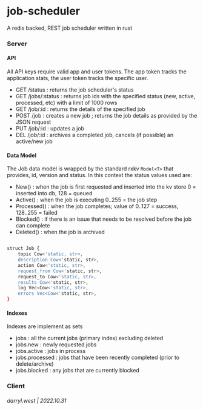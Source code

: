 # job-scheduler

A redis backed, REST job scheduler written in rust

### Server

#### API

All API keys require valid app and user tokens.  The app token tracks the application stats, the user token tracks the specific user.

* GET /status : returns the job scheduler's status
* GET /jobs/:status : returns job ids with the specified status (new, active, processed, etc) with a limit of 1000 rows
* GET /job/:id : returns the details of the specified job
* POST /job : creates a new job ; returns the job details as provided by the JSON request
* PUT /job/:id : updates a job
* DEL /job/:id : archives a completed job, cancels (if possible) an active/new job


#### Data Model

The Job data model is wrapped by the standard rxkv `Model<T>` that provides, id, version and status. In this context the status values used are:

* New() : when the job is first requested and inserted into the kv store 0 = inserted into db, 128 = queued
* Active() : when the job is executing 0..255 = the job step
* Processed() : when the job completes; value of 0..127 = success, 128..255 = failed 
* Blocked() : if there is an issue that needs to be resolved before the job can complete
* Deleted() : when the job is archived

```bash

struct Job {
    topic Cow<'static, str>,
    description Cow<'static, str>,
    action Cow<'static, str>,
    request_from Cow<'static, str>,
    request_to Cow<'static, str>,
    results Cow<'static, str>,
    log Vec<Cow<'static, str>,
    errors Vec<Cow<'static, str>,
}
```

#### Indexes

Indexes are implement as sets

* jobs : all the current jobs (primary index) excluding deleted
* jobs.new : newly requested jobs
* jobs.active : jobs in process
* jobs.processed : jobs that have been recently completed (prior to delete/archive)
* jobs.blocked : any jobs that are currently blocked

### Client


###### darryl.west | 2022.10.31

